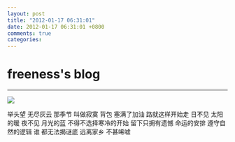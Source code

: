 ```yaml
---
layout: post
title: "2012-01-17 06:31:01"
date: 2012-01-17 06:31:01 +0800
comments: true
categories: 
---
```


# freeness's blog

----------

![](http://okqmqrbgo.bkt.clouddn.com/201201170631011.jpg)

>
举头望 无尽灰云 那季节 叫做寂寞 背包 塞满了加油 路就这样开始走 日不见 太阳的暖 夜不见 月光的蓝 不得不选择寒冷的开始 留下只拥有遗憾 命运的安排 遵守自然的逻辑 谁 都无法揭谜底 远离家乡 不甚唏嘘